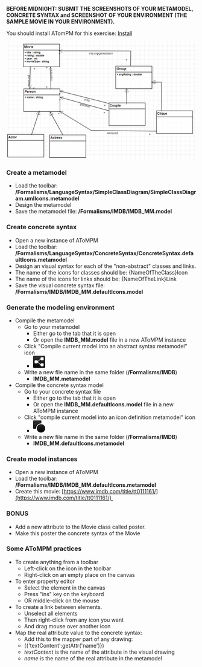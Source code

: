 **BEFORE MIDNIGHT: SUBMIT THE SCREENSHOTS OF YOUR METAMODEL, CONCRETE SYNTAX and SCREENSHOT OF YOUR ENVIRONMENT (THE SAMPLE MOVIE IN YOUR ENVIRONMENT).**

You should install ATomPM for this exercise: [Install](../AToMPM&#32;Installation.md)

![imdb MM](../images/IMDB-simple-1.png)

### Create a metamodel

*   Load the toolbar: **/Formalisms/__LanguageSyntax__/SimpleClassDiagram/SimpleClassDiagram.umlIcons.metamodel**
*   Design the metamodel
*   Save the metamodel file: **/Formalisms/IMDB/IMDB_MM.model**

### Create concrete syntax

*   Open a new instance of AToMPM
*   Load the toolbar: **/Formalisms/__LanguageSyntax__/ConcreteSyntax/ConcreteSyntax.defaultIcons.metamodel**
*   Design an visual syntax for each of the "non-abstract" classes and links.
*   The name of the icons for classes should be: {NameOfTheClass}Icon
*   The name of the icons for links should be: {NameOfTheLink}Link
*   Save the visual concrete syntax file: **/Formalisms/IMDB/IMDB_MM.defaultIcons.model**

### Generate the modeling environment

*   Compile the metamodel
    *   Go to your metamodel
        *   Either go to the tab that it is open
        *   Or open the **IMDB_MM.model** file in a new AToMPM instance
    *   Click "Compile current model into an abstract syntax metamodel" icon
        *   ![compile MM](../images/compileToASMM.icon.png)
    *   Write a new file name in the same folder (**/Formalisms/IMDB**)
        *   **IMDB_MM.metamodel**
*   Compile the concrete syntax model
    *   Go to your concrete syntax file
        *   Either go to the tab that it is open
        *   Or open the **IMDB_MM.defaultIcons.model** file in a new AToMPM instance
    *   Click "compile current model into an icon definition metamodel" icon
        *   ![compile icon MM](../images/compileToCSMM.icon.png)
    *   Write a new file name in the same folder (**/Formalisms/IMDB**)
        *   **IMDB_MM.defaultIcons.metamodel**

### Create model instances

*   Open a new instance of AToMPM
*   Load the toolbar: **/Formalisms/IMDB/IMDB_MM.defaultIcons.metamodel**
*   Create this movie: [https://www.imdb.com/title/tt0111161/](https://www.imdb.com/title/tt0111161/) 

### BONUS

*   Add a new attribute to the Movie class called poster.
*   Make this poster the concrete syntax of the Movie

### Some AToMPM practices

*   To create anything from a toolbar
    *   Left-click on the icon in the toolbar
    *   Right-click on an empty place on the canvas
*   To enter property editor
    *   Select the element in the canvas
    *   Press "ins" key on the keyboard
    *   OR middle-click on the mouse
*   To create a link between elements.
    *   Unselect all elements
    *   Then right-click from any icon you want
    *   And drag mouse over another icon
*   Map the real attribute value to the concrete syntax:
    *   Add this to the mapper part of any drawing: 
    *   ({'textContent':getAttr('name')})
    *   _textContent_ is the name of the attribute in the visual drawing
    *   _name_ is the name of the real attribute in the metamodel